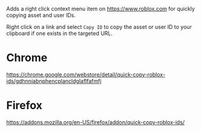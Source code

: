 Adds a right click context menu item on https://www.roblox.com for quickly copying asset and user IDs.

Right click on a link and select `Copy ID` to copy the asset or user ID to your clipboard if one exists in the targeted URL.

# Chrome
https://chrome.google.com/webstore/detail/quick-copy-roblox-ids/gdhnniabnphencplancldglaflfafmfj

# Firefox
https://addons.mozilla.org/en-US/firefox/addon/quick-copy-roblox-ids/
